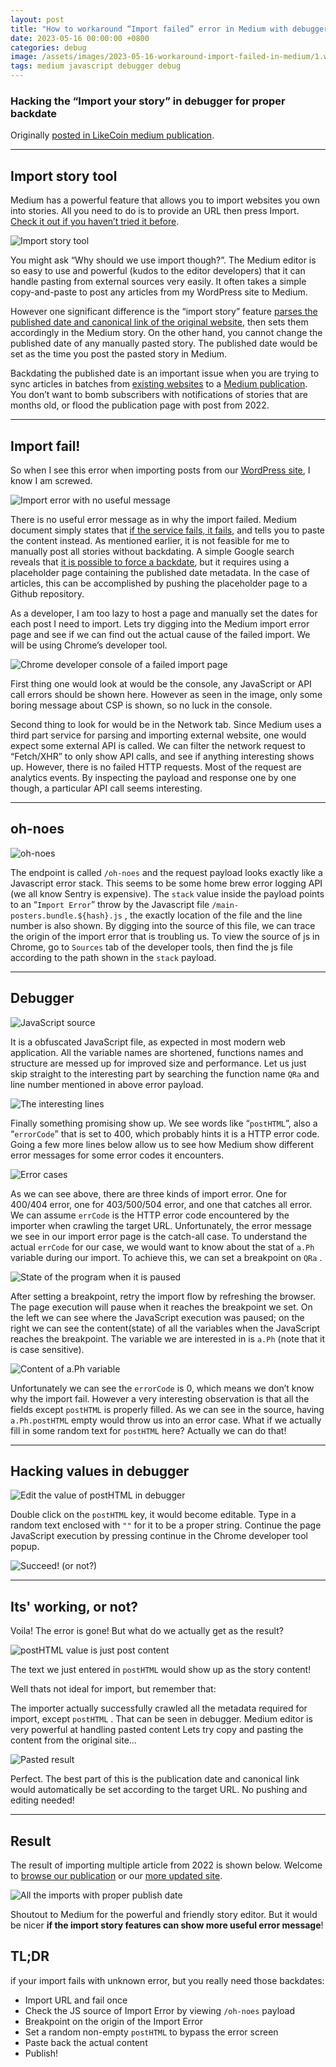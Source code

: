```yaml
---
layout: post
title: "How to workaround “Import failed” error in Medium with debugger"
date: 2023-05-16 00:00:00 +0800
categories: debug
image: /assets/images/2023-05-16-workaround-import-failed-in-medium/1.webp
tags: medium javascript debugger debug
---
```

### Hacking the “Import your story” in debugger for proper backdate

Originally [posted in LikeCoin medium publication](https://medium.com/likecoin/how-i-workaround-import-failed-error-in-medium-552eb63b25ec).

---

## Import story tool

Medium has a powerful feature that allows you to import websites you own into stories. All you need to do is to provide an URL then press Import. [Check it out if you haven’t tried it before](https://medium.com/p/import).

![Import story tool](/assets/images/2023-05-16-workaround-import-failed-in-medium/1.webp)

You might ask “Why should we use import though?”. The Medium editor is so easy to use and powerful (kudos to the editor developers) that it can handle pasting from external sources very easily. It often takes a simple copy-and-paste to post any articles from my WordPress site to Medium.

However one significant difference is the “import story” feature [parses the published date and canonical link of the original website](https://help.medium.com/hc/en-us/articles/214550207-Importing-a-post-to-Medium), then sets them accordingly in the Medium story. On the other hand, you cannot change the published date of any manually pasted story. The published date would be set as the time you post the pasted story in Medium.

Backdating the published date is an important issue when you are trying to sync articles in batches from [existing websites](https://blog.like.co) to a [Medium publication](https://medium.com/likecoin). You don’t want to bomb subscribers with notifications of stories that are months old, or flood the publication page with post from 2022.

---

## Import fail!

So when I see this error when importing posts from our [WordPress site](https://blog.like.co), I know I am screwed.

![Import error with no useful message](/assets/images/2023-05-16-workaround-import-failed-in-medium/2.webp)

There is no useful error message as in why the import failed. Medium document simply states that [if the service fails, it fails](https://help.medium.com/hc/en-us/articles/360033931713), and tells you to paste the content instead. As mentioned earlier, it is not feasible for me to manually post all stories without backdating. A simple Google search reveals that [it is possible to force a backdate](https://liaogg.medium.com/backdating-your-medium-posts-2022-c9532e9993a3), but it requires using a placeholder page containing the published date metadata. In the case of articles, this can be accomplished by pushing the placeholder page to a Github repository.

As a developer, I am too lazy to host a page and manually set the dates for each post I need to import. Lets try digging into the Medium import error page and see if we can find out the actual cause of the failed import. We will be using Chrome’s developer tool.

![Chrome developer console of a failed import page](/assets/images/2023-05-16-workaround-import-failed-in-medium/3.webp)

First thing one would look at would be the console, any JavaScript or API call errors should be shown here. However as seen in the image, only some boring message about CSP is shown, so no luck in the console.

Second thing to look for would be in the Network tab. Since Medium uses a third part service for parsing and importing external website, one would expect some external API is called. We can filter the network request to “Fetch/XHR” to only show API calls, and see if anything interesting shows up. However, there is no failed HTTP requests. Most of the request are analytics events. By inspecting the payload and response one by one though, a particular API call seems interesting.

---

## oh-noes

![oh-noes](/assets/images/2023-05-16-workaround-import-failed-in-medium/4.webp)

The endpoint is called `/oh-noes` and the request payload looks exactly like a Javascript error stack. This seems to be some home brew error logging API (we all know Sentry is expensive). The `stack` value inside the payload points to an “`Import Error`” throw by the Javascript file `/main-posters.bundle.${hash}.js` , the exactly location of the file and the line number is also shown. By digging into the source of this file, we can trace the origin of the import error that is troubling us. To view the source of js in Chrome, go to `Sources` tab of the developer tools, then find the js file according to the path shown in the `stack` payload.

---

## Debugger

![JavaScript source](/assets/images/2023-05-16-workaround-import-failed-in-medium/5.webp)

It is a obfuscated JavaScript file, as expected in most modern web application. All the variable names are shortened, functions names and structure are messed up for improved size and performance. Let us just skip straight to the interesting part by searching the function name `QRa` and line number mentioned in above error payload.

![The interesting lines](/assets/images/2023-05-16-workaround-import-failed-in-medium/6.webp)

Finally something promising show up. We see words like “`postHTML`”, also a “`errorCode`” that is set to 400, which probably hints it is a HTTP error code. Going a few more lines below allow us to see how Medium show different error messages for some error codes it encounters.

![Error cases](/assets/images/2023-05-16-workaround-import-failed-in-medium/7.webp)

As we can see above, there are three kinds of import error. One for 400/404 error, one for 403/500/504 error, and one that catches all error. We can assume `errCode` is the HTTP error code encountered by the importer when crawling the target URL. Unfortunately, the error message we see in our import error page is the catch-all case. To understand the actual `errCode` for our case, we would want to know about the stat of `a.Ph` variable during our import. To achieve this, we can set a breakpoint on `QRa` .

![State of the program when it is paused](/assets/images/2023-05-16-workaround-import-failed-in-medium/8.webp)

After setting a breakpoint, retry the import flow by refreshing the browser. The page execution will pause when it reaches the breakpoint we set. On the left we can see where the JavaScript execution was paused; on the right we can see the content(state) of all the variables when the JavaScript reaches the breakpoint. The variable we are interested in is `a.Ph` (note that it is case sensitive).

![Content of a.Ph variable](/assets/images/2023-05-16-workaround-import-failed-in-medium/9.webp)

Unfortunately we can see the `errorCode` is 0, which means we don’t know why the import fail. However a very interesting observation is that all the fields except `postHTML` is properly filled. As we can see in the source, having `a.Ph.postHTML` empty would throw us into an error case. What if we actually fill in some random text for `postHTML` here? Actually we can do that!

---

## Hacking values in debugger

![Edit the value of postHTML in debugger](/assets/images/2023-05-16-workaround-import-failed-in-medium/10.webp)

Double click on the `postHTML` key, it would become editable. Type in a random text enclosed with `""` for it to be a proper string. Continue the page JavaScript execution by pressing continue in the Chrome developer tool popup.

![Succeed! (or not?)](/assets/images/2023-05-16-workaround-import-failed-in-medium/11.webp)

---

## Its' working, or not?

Voila! The error is gone! But what do we actually get as the result?

![postHTML value is just post content](/assets/images/2023-05-16-workaround-import-failed-in-medium/12.webp)

The text we just entered in `postHTML` would show up as the story content!

Well thats not ideal for import, but remember that:

The importer actually successfully crawled all the metadata required for import, except `postHTML` . That can be seen in debugger.
Medium editor is very powerful at handling pasted content
Lets try copy and pasting the content from the original site…

![Pasted result](/assets/images/2023-05-16-workaround-import-failed-in-medium/13.webp)

Perfect. The best part of this is the publication date and canonical link would automatically be set according to the target URL. No pushing and editing needed!

---

## Result

The result of importing multiple article from 2022 is shown below. Welcome to [browse our publication](https://medium.com/likecoin) or our [more updated site](https://blog.like.co).

![All the imports with proper publish date](/assets/images/2023-05-16-workaround-import-failed-in-medium/14.webp)

Shoutout to Medium for the powerful and friendly story editor. But it would be nicer **if the import story features can show more useful error message**!

## TL;DR

if your import fails with unknown error, but you really need those backdates:

- Import URL and fail once
- Check the JS source of Import Error by viewing `/oh-noes` payload
- Breakpoint on the origin of the Import Error
- Set a random non-empty `postHTML` to bypass the error screen
- Paste back the actual content
- Publish!
